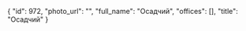 {
    "id": 972,
    "photo_url": "",
    "full_name": "Осадчий",
    "offices": [],
    "title": "Осадчий"
}